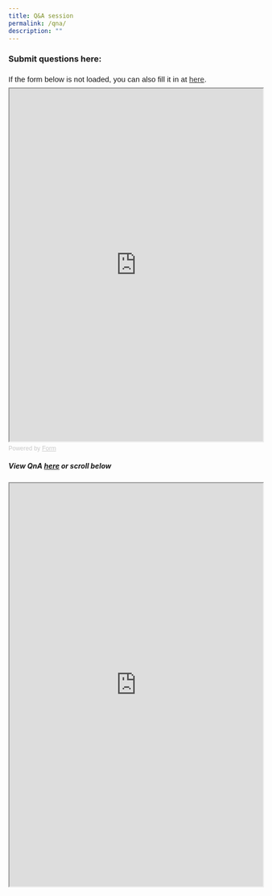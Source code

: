 ```yaml
---
title: Q&A session
permalink: /qna/
description: ""
---
```

### Submit questions here:
<div style="font-family: Sans-Serif;
    font-size: 15px;
    color: #000;
    opacity: 0.9;
    padding-top: 5px;
    padding-bottom: 8px;">
  If the form below is not loaded, you can also fill it in at
  <a href="https://form.gov.sg/648b2d1e17adbc00127b2896">here</a>.
</div>

<!-- Change the width and height values to suit you best -->
<iframe style="width: 100%; height: 700px" src="https://form.gov.sg/648b2d1e17adbc00127b2896" id="iframe"></iframe>

<div style="font-family: Sans-Serif;
    font-size: 12px;
    color: #999;
    opacity: 0.5;
    padding-top: 5px;">
  Powered by <a style="color: #999" href="https://form.gov.sg">Form</a>
</div>

##### View QnA [here](https://docs.google.com/spreadsheets/d/1QyFDvnG6cxTiMGm7F03mYCI7f9eDXzWX2sbxbfZtSQM/edit?usp=sharing) or scroll below

<iframe width="100%" height="800" src="https://docs.google.com/spreadsheets/d/e/2PACX-1vS6PRPmiXg0om71WdBQzUBSM9ncRmCCi6SFMNaWjkRpXNaBFjafEMCOsPZDQo4yBx8I8maIyyvoF5KF/pubhtml?gid=0&amp;single=true&amp;widget=true&amp;headers=false"></iframe>